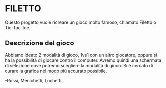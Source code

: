 # FILETTO
Questo progetto vuole ricreare un gioco molto famoso, chiamato Filetto o Tic-Tac-toe.

## Descrizione del gioco
Abbiamo ideato 2 modalità di gioco, 1vs1 con un altro giocatore, oppure si ha la possibilità di giocare contro il computer.
Avremo quindi una schermata di selezione dove potremo scegliere la modalità di gioco.
Si è cercato di curare la grafica nel modo più accurato possibile.


-Rossi, Menichetti, Luchetti
